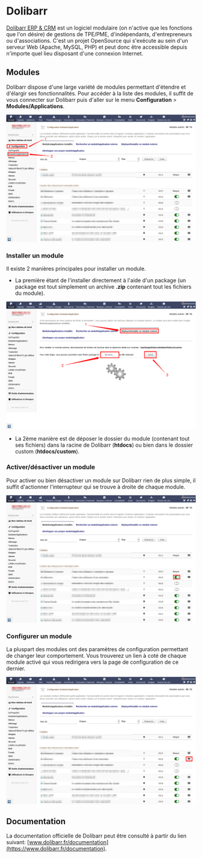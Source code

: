 # Dolibarr

[Dolibarr ERP & CRM](https://www.dolibarr.fr/) est un logiciel modulaire (on n'active que les fonctions que l'on désire) de gestions de TPE/PME, d'indépendants, d'entrepreneurs ou d'associations. C'est un projet OpenSource qui s'exécute au sein d'un serveur Web (Apache, MySQL, PHP) et peut donc être accessible depuis n'importe quel lieu disposant d'une connexion Internet.

## Modules

Dolibarr dispose d'une large variété de modules permettant d'étendre et d'élargir ses fonctionnalités. Pour accéder à la liste des modules, il suffit de vous connecter sur Dolibarr puis d'aller sur le menu **Configuration** > **Modules/Applications**.

![modules](../../images/dolibarr/modules.png)

### Installer un module

Il existe 2 manières principales pour installer un module.

- La première étant de l'installer directement à l'aide d'un package (un package est tout simplement un archive **.zip** contenant tout les fichiers du module).

![install_module](../../images/dolibarr/install_module.png)

- La 2ème manière est de déposer le dossier du module (contenant tout ses fichiers) dans la racine de Dolibarr (**htdocs**) ou bien dans le dossier custom (**htdocs/custom**).

### Activer/désactiver un module

Pour activer ou bien désactiver un module sur Dolibarr rien de plus simple, il suffit d'actionner l'interrupteur qui se trouve à droite de chaque module.

![enable_disable_module](../../images/dolibarr/enable_disable_module.png)

### Configurer un module

La pluspart des modules ont des paramètres de configuration permettant de changer leur comportement. Vous trouverez un lien à coté de chaque module activé qui vous redirigera vers la page de configuration de ce dernier.

![module_config](../../images/dolibarr/module_config.png)

## Documentation

La documentation officielle de Dolibarr peut être consulté à partir du lien suivant: [www.dolibarr.fr/documentation](https://www.dolibarr.fr/documentation).
